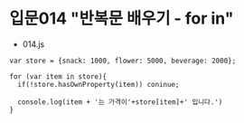# 입문014 "반복문 배우기 - for in"



- 014.js
```
var store = {snack: 1000, flower: 5000, beverage: 2000};

for (var item in store){
  if(!store.hasOwnProperty(item)) coninue;

  console.log(item + '는 가격이'+store[item]+' 입니다.')
}
```
